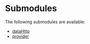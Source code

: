 # Submodules <a name="Submodules" id="submodules"></a>

The following submodules are available:
- [dataHttp](./dataHttp.java.md)
- [provider](./provider.java.md)